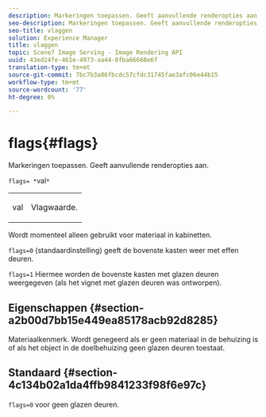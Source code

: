```yaml
---
description: Markeringen toepassen. Geeft aanvullende renderopties aan.
seo-description: Markeringen toepassen. Geeft aanvullende renderopties aan.
seo-title: vlaggen
solution: Experience Manager
title: vlaggen
topic: Scene7 Image Serving - Image Rendering API
uuid: 43ed24fe-461e-4973-aa44-8fba66668e6f
translation-type: tm+mt
source-git-commit: 7bc7b3a86fbcdc57cfdc31745fae3afc06e44b15
workflow-type: tm+mt
source-wordcount: '77'
ht-degree: 0%

---
```



# flags{#flags}

Markeringen toepassen. Geeft aanvullende renderopties aan.

`flags= *`val`*`

<table id="simpletable_00B21BD9E47E4D2FB0042CB507431916"> 
 <tr class="strow"> 
  <td class="stentry"> <p><span class="varname"> val</span> </p> </td> 
  <td class="stentry"> <p>Vlagwaarde. </p></td> 
 </tr> 
</table>

Wordt momenteel alleen gebruikt voor materiaal in kabinetten.

`flags=0` (standaardinstelling) geeft de bovenste kasten weer met effen deuren.

`flags=1` Hiermee worden de bovenste kasten met glazen deuren weergegeven (als het vignet met glazen deuren was ontworpen).

## Eigenschappen {#section-a2b00d7bb15e449ea85178acb92d8285}

Materiaalkenmerk. Wordt genegeerd als er geen materiaal in de behuizing is of als het object in de doelbehuizing geen glazen deuren toestaat.

## Standaard {#section-4c134b02a1da4ffb9841233f98f6e97c}

`flags=0` voor geen glazen deuren.
